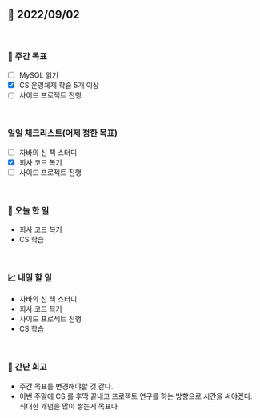 ## 📅 2022/09/02

<br/>

### 🏹 주간 목표

- [ ] MySQL 읽기
- [x] CS 운영체제 학습 5개 이상
- [ ] 사이드 프로젝트 진행

<br/>

### 일일 체크리스트(어제 정한 목표)

- [ ] 자바의 신 책 스터디
- [x] 회사 코드 복기
- [ ] 사이드 프로젝트 진행

<br/>

### 💯 오늘 한 일

- 회사 코드 복기
- CS 학습

<br/>

### 📈 내일 할 일

- 자바의 신 책 스터디
- 회사 코드 복기
- 사이드 프로젝트 진행
- CS 학습

<br/>

### 🧐 간단 회고

- 주간 목표를 변경해야할 것 같다.
- 이번 주말에 CS 를 후딱 끝내고 프로젝트 연구를 하는 방향으로 시간을 써야겠다. 최대한 개념을 많이 쌓는게 목표다